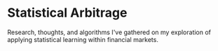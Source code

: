 # Statistical Arbitrage
Research, thoughts, and algorithms I've gathered on my exploration of applying statistical learning within financial markets.
